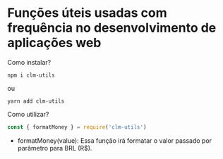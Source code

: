# Funções úteis usadas com frequência no desenvolvimento de aplicações web

Como instalar?

```shell
npm i clm-utils
```

ou

```shell
yarn add clm-utils
```

Como utilizar?

```js
const { formatMoney } = require('clm-utils')
```

- formatMoney(value): Essa função irá formatar o valor passado por parâmetro para BRL (R\$).
